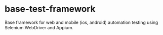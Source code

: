 # base-test-framework

Base framework for web and mobile (ios, android) automation testing using Selenium WebDriver and Appium.
